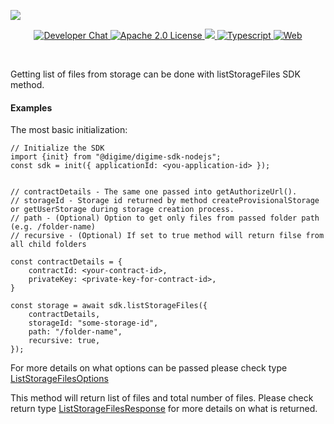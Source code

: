 ![](https://securedownloads.digi.me/partners/digime/SDKReadmeBanner.png)
<p align="center">
    <a href="https://developers.digi.me/slack/join">
        <img src="https://img.shields.io/badge/chat-slack-blueviolet.svg" alt="Developer Chat">
    </a>
    <a href="LICENSE">
        <img src="https://img.shields.io/badge/license-apache 2.0-blue.svg" alt="Apache 2.0 License">
    </a>
    <a href="#">
    	<img src="https://img.shields.io/badge/build-passing-brightgreen.svg">
    </a>
    <a href="https://www.typescriptlang.org/">
        <img src="https://img.shields.io/badge/language-typescript-ff69b4.svg" alt="Typescript">
    </a>
    <a href="https://developers.digi.me/">
        <img src="https://img.shields.io/badge/web-digi.me-red.svg" alt="Web">
    </a>
</p>

<br>

Getting list of files from storage can be done with listStorageFiles SDK method.

#### Examples
The most basic initialization:

```
// Initialize the SDK
import {init} from "@digime/digime-sdk-nodejs";
const sdk = init({ applicationId: <you-application-id> });


// contractDetails - The same one passed into getAuthorizeUrl().
// storageId - Storage id returned by method createProvisionalStorage or getUserStorage during storage creation process.
// path - (Optional) Option to get only files from passed folder path (e.g. /folder-name)
// recursive - (Optional) If set to true method will return filse from all child folders

const contractDetails = {
    contractId: <your-contract-id>,
    privateKey: <private-key-for-contract-id>,
}

const storage = await sdk.listStorageFiles({
    contractDetails,
    storageId: "some-storage-id",
    path: "/folder-name",
    recursive: true,
});

```

For more details on what options can be passed please check type [ListStorageFilesOptions](../../../interfaces/Types.ListStorageFilesOptions.html)

This method will return list of files and total number of files. Please check return type [ListStorageFilesResponse](../../../interfaces/Types.ListStorageFilesResponse.html) for more details on what is returned.
